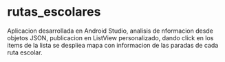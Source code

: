 # rutas_escolares
Aplicacion desarrollada en Android Studio, analisis de nformacion desde objetos JSON, publicacion en ListView personalizado, dando click en los items de la lista se despliea mapa con informacion de las paradas de cada ruta escolar.
